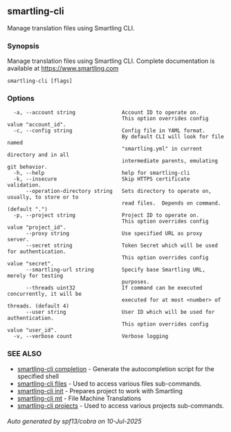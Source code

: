 ## smartling-cli

Manage translation files using Smartling CLI.

### Synopsis

Manage translation files using Smartling CLI.
                Complete documentation is available at https://www.smartling.com

```
smartling-cli [flags]
```

### Options

```
  -a, --account string               Account ID to operate on.
                                     This option overrides config value "account_id".
  -c, --config string                Config file in YAML format.
                                     By default CLI will look for file named
                                     "smartling.yml" in current directory and in all
                                     intermediate parents, emulating git behavior.
  -h, --help                         help for smartling-cli
  -k, --insecure                     Skip HTTPS certificate validation.
      --operation-directory string   Sets directory to operate on, usually, to store or to
                                     read files.  Depends on command. (default ".")
  -p, --project string               Project ID to operate on.
                                     This option overrides config value "project_id".
      --proxy string                 Use specified URL as proxy server.
      --secret string                Token Secret which will be used for authentication.
                                     This option overrides config value "secret".
      --smartling-url string         Specify base Smartling URL, merely for testing
                                     purposes.
      --threads uint32               If command can be executed concurrently, it will be
                                     executed for at most <number> of threads. (default 4)
      --user string                  User ID which will be used for authentication.
                                     This option overrides config value "user_id".
  -v, --verbose count                Verbose logging
```

### SEE ALSO

* [smartling-cli completion](smartling-cli_completion.md)	 - Generate the autocompletion script for the specified shell
* [smartling-cli files](smartling-cli_files.md)	 - Used to access various files sub-commands.
* [smartling-cli init](smartling-cli_init.md)	 - Prepares project to work with Smartling
* [smartling-cli mt](smartling-cli_mt.md)	 - File Machine Translations
* [smartling-cli projects](smartling-cli_projects.md)	 - Used to access various projects sub-commands.

###### Auto generated by spf13/cobra on 10-Jul-2025
